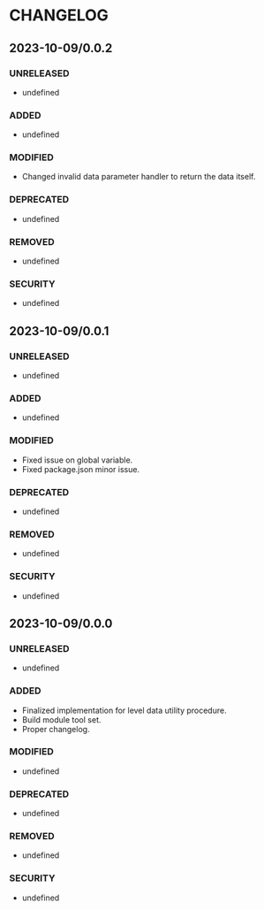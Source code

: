 #	CHANGELOG

##	2023-10-09/0.0.2

###	UNRELEASED
- undefined

###	ADDED
- undefined

###	MODIFIED
- Changed invalid data parameter handler to return the data itself.

###	DEPRECATED
- undefined

###	REMOVED
- undefined

###	SECURITY
- undefined

##	2023-10-09/0.0.1

###	UNRELEASED
- undefined

###	ADDED
- undefined

###	MODIFIED
- Fixed issue on global variable.
- Fixed package.json minor issue.

###	DEPRECATED
- undefined

###	REMOVED
- undefined

###	SECURITY
- undefined

##	2023-10-09/0.0.0

###	UNRELEASED
- undefined

###	ADDED
- Finalized implementation for level data utility procedure.
- Build module tool set.
- Proper changelog.

###	MODIFIED
- undefined

###	DEPRECATED
- undefined

###	REMOVED
- undefined

###	SECURITY
- undefined
